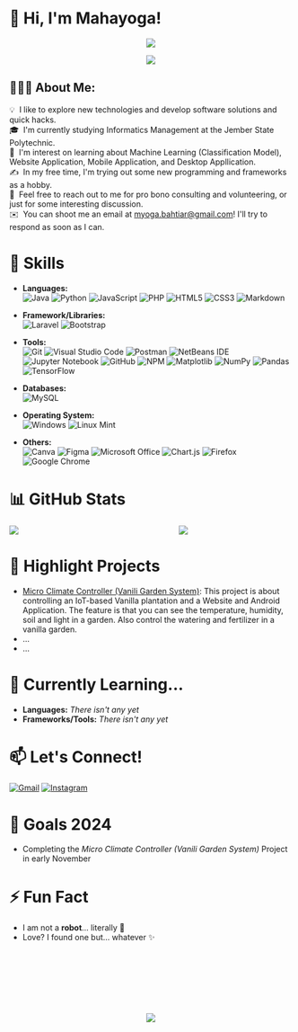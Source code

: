 # 👋 Hi, I'm Mahayoga!

<p align="center">
    <img src="https://komarev.com/ghpvc/?username=Mahayoga&label=Profile%20views&color=0e75b6&style=flat">
</p>

<p align="center">
    <img src="https://user-images.githubusercontent.com/74038190/212284158-e840e285-664b-44d7-b79b-e264b5e54825.gif">
</p>

## 👨🏻‍💻 About Me:
💡 &nbsp;I like to explore new technologies and develop software solutions and quick hacks.\
🎓 &nbsp;I'm currently studying Informatics Management at the Jember State Polytechnic.\
🌱 &nbsp;I'm interest on learning about Machine Learning (Classification Model), Website Application, Mobile Application, and Desktop Appllication.\
✍️ &nbsp;In my free time, I'm trying out some new programming and frameworks as a hobby.\
💬 &nbsp;Feel free to reach out to me for pro bono consulting and volunteering, or just for some interesting discussion.\
✉️ &nbsp;You can shoot me an email at myoga.bahtiar@gmail.com! I'll try to respond as soon as I can.

# 🚀 Skills

- **Languages:** \
![Java](https://img.shields.io/badge/java-%23ED8B00.svg?style=for-the-badge&logo=openjdk&logoColor=white) ![Python](https://img.shields.io/badge/python-3670A0?style=for-the-badge&logo=python&logoColor=ffdd54) ![JavaScript](https://img.shields.io/badge/javascript-%23323330.svg?style=for-the-badge&logo=javascript&logoColor=%23F7DF1E) ![PHP](https://img.shields.io/badge/php-%23777BB4.svg?style=for-the-badge&logo=php&logoColor=white) ![HTML5](https://img.shields.io/badge/html5-%23E34F26.svg?style=for-the-badge&logo=html5&logoColor=white) ![CSS3](https://img.shields.io/badge/css3-%231572B6.svg?style=for-the-badge&logo=css3&logoColor=white) ![Markdown](https://img.shields.io/badge/markdown-%23000000.svg?style=for-the-badge&logo=markdown&logoColor=white)

- **Framework/Libraries:** \
![Laravel](https://img.shields.io/badge/laravel-%23FF2D20.svg?style=for-the-badge&logo=laravel&logoColor=white) ![Bootstrap](https://img.shields.io/badge/bootstrap-%238511FA.svg?style=for-the-badge&logo=bootstrap&logoColor=white)
- **Tools:** \
![Git](https://img.shields.io/badge/git-%23F05033.svg?style=for-the-badge&logo=git&logoColor=white) ![Visual Studio Code](https://img.shields.io/badge/Visual%20Studio%20Code-0078d7.svg?style=for-the-badge&logo=visual-studio-code&logoColor=white) ![Postman](https://img.shields.io/badge/Postman-FF6C37?style=for-the-badge&logo=postman&logoColor=white) ![NetBeans IDE](https://img.shields.io/badge/NetBeansIDE-1B6AC6.svg?style=for-the-badge&logo=apache-netbeans-ide&logoColor=white) ![Jupyter Notebook](https://img.shields.io/badge/jupyter-%23FA0F00.svg?style=for-the-badge&logo=jupyter&logoColor=white)  ![GitHub](https://img.shields.io/badge/github-%23121011.svg?style=for-the-badge&logo=github&logoColor=white) ![NPM](https://img.shields.io/badge/NPM-%23CB3837.svg?style=for-the-badge&logo=npm&logoColor=white) ![Matplotlib](https://img.shields.io/badge/Matplotlib-%23ffffff.svg?style=for-the-badge&logo=Matplotlib&logoColor=black) ![NumPy](https://img.shields.io/badge/numpy-%23013243.svg?style=for-the-badge&logo=numpy&logoColor=white) ![Pandas](https://img.shields.io/badge/pandas-%23150458.svg?style=for-the-badge&logo=pandas&logoColor=white) ![TensorFlow](https://img.shields.io/badge/TensorFlow-%23FF6F00.svg?style=for-the-badge&logo=TensorFlow&logoColor=white)

- **Databases:** \
![MySQL](https://img.shields.io/badge/mysql-4479A1.svg?style=for-the-badge&logo=mysql&logoColor=white)

- **Operating System:** \
![Windows](https://img.shields.io/badge/Windows-0078D6?style=for-the-badge&logo=windows&logoColor=white) ![Linux Mint](https://img.shields.io/badge/Linux%20Mint-87CF3E?style=for-the-badge&logo=Linux%20Mint&logoColor=white)

- **Others:** \
![Canva](https://img.shields.io/badge/Canva-%2300C4CC.svg?style=for-the-badge&logo=Canva&logoColor=white) ![Figma](https://img.shields.io/badge/figma-%23F24E1E.svg?style=for-the-badge&logo=figma&logoColor=white) ![Microsoft Office](https://img.shields.io/badge/Microsoft_Office-D83B01?style=for-the-badge&logo=microsoft-office&logoColor=white) ![Chart.js](https://img.shields.io/badge/chart.js-F5788D.svg?style=for-the-badge&logo=chart.js&logoColor=white) ![Firefox](https://img.shields.io/badge/Firefox-FF7139?style=for-the-badge&logo=Firefox-Browser&logoColor=white) ![Google Chrome](https://img.shields.io/badge/Google%20Chrome-4285F4?style=for-the-badge&logo=GoogleChrome&logoColor=white)

# 📊 GitHub Stats
<div style="width: 100%; display: flex; justify-content: center; margin-top: 1rem; margin-bottom: 1rem;">
    <div style="width: 60%">
        <a href="https://github.com/Mahayoga">
            <img src="https://github-readme-stats.vercel.app/api?username=Mahayoga&show_icons=true&theme=radical">
        </a>
    </div>
    <div style="width: 40%">
        <a href="">
            <img src="https://github-readme-stats.vercel.app/api/top-langs/?username=Mahayoga&layout=compact">
        </a>
    </div>
</div>




# 📌 Highlight Projects
- [Micro Climate Controller (Vanili Garden System)](https://github.com/Mahayoga/Agrofilia-Permata): This project is about controlling an IoT-based Vanilla plantation and a Website and Android Application. The feature is that you can see the temperature, humidity, soil and light in a garden. Also control the watering and fertilizer in a vanilla garden.
- ...
- ...

# 🌱 Currently Learning...
- **Languages:** _There isn't any yet_
- **Frameworks/Tools:** _There isn't any yet_

# 📫 Let's Connect!
[![Gmail](https://img.shields.io/badge/Gmail-D14836?style=for-the-badge&logo=gmail&logoColor=white)](mailto:myoga.bahtiar@gmail.com) [![Instagram](https://img.shields.io/badge/Instagram-%23E4405F.svg?style=for-the-badge&logo=Instagram&logoColor=white)](https://www.instagram.com/myoga.bahtiar/)

# 🎯 Goals 2024
- Completing the _Micro Climate Controller (Vanili Garden System)_ Project in early November

# ⚡ Fun Fact
- I am not a **robot**... literally 👀
- Love? I found one but... whatever ✨

<p align="center">
    <img src="https://user-images.githubusercontent.com/74038190/212747657-7a8d59da-69c8-4110-8ea8-f8102fd0b413.gif" style="margin-top: 7rem;">
</p>

<!---
Mahayoga/Mahayoga is a ✨ special ✨ repository because its `README.md` (this file) appears on your GitHub profile.
You can click the Preview link to take a look at your changes.
--->
